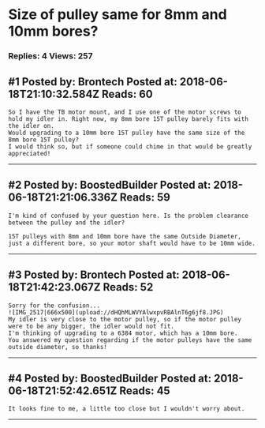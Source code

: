 # Size of pulley same for 8mm and 10mm bores?

### Replies: 4 Views: 257

## \#1 Posted by: Brontech Posted at: 2018-06-18T21:10:32.584Z Reads: 60

```
So I have the TB motor mount, and I use one of the motor screws to hold my idler in. Right now, my 8mm bore 15T pulley barely fits with the idler on.
Would upgrading to a 10mm bore 15T pulley have the same size of the 8mm bore 15T pulley?
I would think so, but if someone could chime in that would be greatly appreciated!
```

---
## \#2 Posted by: BoostedBuilder Posted at: 2018-06-18T21:21:06.336Z Reads: 59

```
I'm kind of confused by your question here. Is the problem clearance between the pulley and the idler?

15T pulleys with 8mm and 10mm bore have the same Outside Diameter, just a different bore, so your motor shaft would have to be 10mm wide.
```

---
## \#3 Posted by: Brontech Posted at: 2018-06-18T21:42:23.067Z Reads: 52

```
Sorry for the confusion...
![IMG_2517|666x500](upload://dHQhMLWVYAlwxpvRBAlnT6g6jf8.JPG)
My idler is very close to the motor pulley, so if the motor pulley were to be any bigger, the idler would not fit.
I'm thinking of upgrading to a 6384 motor, which has a 10mm bore.
You answered my question regarding if the motor pulleys have the same outside diameter, so thanks!
```

---
## \#4 Posted by: BoostedBuilder Posted at: 2018-06-18T21:52:42.651Z Reads: 45

```
It looks fine to me, a little too close but I wouldn't worry about.
```

---
